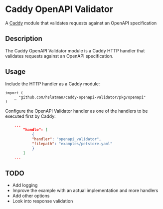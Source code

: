 # Caddy OpenAPI Validator

A [Caddy](https://caddyserver.com/) module that validates requests against an OpenAPI specification

## Description

The Caddy OpenAPI Validator module is a Caddy HTTP handler that validates requests against an OpenAPI specification.

## Usage

Include the HTTP handler as a Caddy module:

```golang
import (
	_ "github.com/hslatman/caddy-openapi-validator/pkg/openapi"
)
```

Configure the OpenAPI Validator handler as one of the handlers to be executed first by Caddy:

```json
    ...
        "handle": [
            {
            "handler": "openapi_validator",
            "filepath": "examples/petstore.yaml"
            }
        ]    
    ...
```

## TODO

* Add logging
* Improve the example with an actual implementation and more handlers
* Add other options
* Look into response validation
